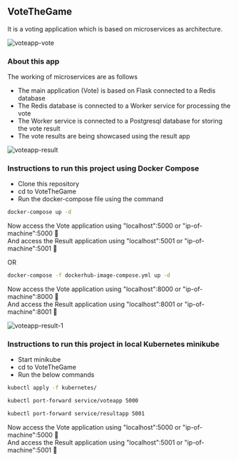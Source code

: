 ## VoteTheGame

It is a voting application which is based on microservices as architecture.

![voteapp-vote](https://user-images.githubusercontent.com/37767537/232232535-f0495bca-4dde-4720-b1ae-345142040bbe.png)

### About this app

The working of microservices are as follows

- The main application (Vote) is based on Flask connected to a Redis database
- The Redis database is connected to a Worker service for processing the vote
- The Worker service is connected to a Postgresql database for storing the vote result
- The vote results are being showcased using the result app

![voteapp-result](https://user-images.githubusercontent.com/37767537/232237663-4927df8b-0ae6-4ee4-bb47-5ffe25a0ea31.png)

### Instructions to run this project using Docker Compose

- Clone this repository
- cd to VoteTheGame
- Run the docker-compose file using the command 
```bash
docker-compose up -d
```
Now access the Vote application using "localhost":5000 or "ip-of-machine":5000 🚀 </br>
And access the Result application using "localhost":5001 or "ip-of-machine":5001 🚀

OR

```bash
docker-compose -f dockerhub-image-compose.yml up -d
```
Now access the Vote application using "localhost":8000 or "ip-of-machine":8000 🚀 </br>
And access the Result application using "localhost":8001 or "ip-of-machine":8001 🚀

![voteapp-result-1](https://user-images.githubusercontent.com/37767537/232247328-2e4d05f5-6774-4b58-8b6c-010b6d6ee2dc.png)

### Instructions to run this project in local Kubernetes minikube 

- Start minikube 
- cd to VoteTheGame
- Run the below commands
```bash
kubectl apply -f kubernetes/
```
```bash
kubectl port-forward service/voteapp 5000
```
```bash
kubectl port-forward service/resultapp 5001
```

Now access the Vote application using "localhost":5000 or "ip-of-machine":5000 🚀 </br>
And access the Result application using "localhost":5001 or "ip-of-machine":5001 🚀

